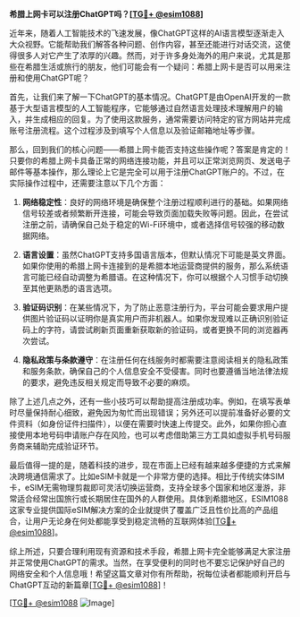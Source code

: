 **希腊上网卡可以注册ChatGPT吗？[[TG💪+ @esim1088](https://t.me/s/esim1088)]**

近年来，随着人工智能技术的飞速发展，像ChatGPT这样的AI语言模型逐渐走入大众视野。它能帮助我们解答各种问题、创作内容，甚至还能进行对话交流，这使得很多人对它产生了浓厚的兴趣。然而，对于许多身处海外的用户来说，尤其是那些在希腊生活或旅行的朋友，他们可能会有一个疑问：希腊上网卡是否可以用来注册和使用ChatGPT呢？

首先，让我们来了解一下ChatGPT的基本情况。ChatGPT是由OpenAI开发的一款基于大型语言模型的人工智能程序，它能够通过自然语言处理技术理解用户的输入，并生成相应的回复。为了使用这款服务，通常需要访问特定的官方网站并完成账号注册流程。这个过程涉及到填写个人信息以及验证邮箱地址等步骤。

那么，回到我们的核心问题——希腊上网卡能否支持这些操作呢？答案是肯定的！只要你的希腊上网卡具备正常的网络连接功能，并且可以正常浏览网页、发送电子邮件等基本操作，那么理论上它是完全可以用于注册ChatGPT账户的。不过，在实际操作过程中，还需要注意以下几个方面：

1. **网络稳定性**：良好的网络环境是确保整个注册过程顺利进行的基础。如果网络信号较差或者频繁断开连接，可能会导致页面加载失败等问题。因此，在尝试注册之前，请确保自己处于稳定的Wi-Fi环境中，或者选择信号较强的移动数据网络。

2. **语言设置**：虽然ChatGPT支持多国语言版本，但默认情况下可能是英文界面。如果你使用的希腊上网卡连接到的是希腊本地运营商提供的服务，那么系统语言可能已经自动调整为希腊语。在这种情况下，你可以根据个人习惯手动切换至其他更熟悉的语言选项。

3. **验证码识别**：在某些情况下，为了防止恶意注册行为，平台可能会要求用户提供图片验证码以证明你是真实用户而非机器人。如果你发现难以正确识别验证码上的字符，请尝试刷新页面重新获取新的验证码，或者更换不同的浏览器再次尝试。

4. **隐私政策与条款遵守**：在注册任何在线服务时都需要注意阅读相关的隐私政策和服务条款，确保自己的个人信息安全不受侵害。同时也要遵循当地法律法规的要求，避免违反相关规定而导致不必要的麻烦。

除了上述几点之外，还有一些小技巧可以帮助提高注册成功率。例如，在填写表单时尽量保持耐心细致，避免因为匆忙而出现错误；另外还可以提前准备好必要的文件资料（如身份证件扫描件），以便在需要时快速上传提交。此外，如果你担心直接使用本地号码申请账户存在风险，也可以考虑借助第三方工具如虚拟手机号码服务商来辅助完成验证环节。

最后值得一提的是，随着科技的进步，现在市面上已经有越来越多便捷的方式来解决跨境通信需求了。比如eSIM卡就是一个非常方便的选择。相比于传统实体SIM卡，eSIM无需物理剪裁即可灵活切换运营商，支持全球多个国家和地区漫游，非常适合经常出国旅行或长期居住在国外的人群使用。具体到希腊地区，ESIM1088这家专业提供国际eSIM解决方案的企业就提供了覆盖广泛且性价比高的产品组合，让用户无论身在何处都能享受到稳定流畅的互联网体验[[TG💪+ @esim1088](https://t.me/s/esim1088)]。

综上所述，只要合理利用现有资源和技术手段，希腊上网卡完全能够满足大家注册并正常使用ChatGPT的需求。当然，在享受便利的同时也不要忘记保护好自己的网络安全和个人信息哦！希望这篇文章对你有所帮助，祝每位读者都能顺利开启与ChatGPT互动的新篇章[[TG💪+ @esim1088](https://t.me/s/esim1088)]！

[[TG💪+ @esim1088](https://t.me/s/esim1088) ![Image](https://i.postimg.cc/4NQfJmqS/Snipaste-2025-05-13-00-14-12.png)]
